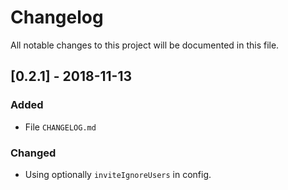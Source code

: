 # Changelog
All notable changes to this project will be documented in this file.

## [0.2.1] - 2018-11-13
### Added
- File `CHANGELOG.md`

### Changed
- Using optionally `inviteIgnoreUsers` in config.
